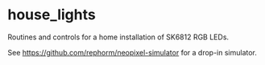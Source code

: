# house_lights

Routines and controls for a home installation of SK6812 RGB LEDs.

See https://github.com/rephorm/neopixel-simulator for a drop-in simulator.
